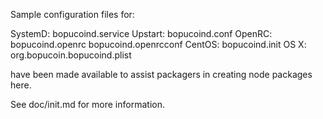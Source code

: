 Sample configuration files for:

SystemD: bopucoind.service
Upstart: bopucoind.conf
OpenRC:  bopucoind.openrc
         bopucoind.openrcconf
CentOS:  bopucoind.init
OS X:    org.bopucoin.bopucoind.plist

have been made available to assist packagers in creating node packages here.

See doc/init.md for more information.
